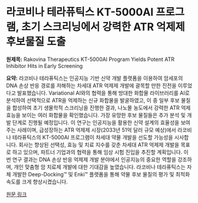 # 라코비나 테라퓨틱스 KT-5000AI 프로그램, 초기 스크리닝에서 강력한 ATR 억제제 후보물질 도출

**원제목:** Rakovina Therapeutics KT-5000AI Program Yields Potent ATR Inhibitor Hits in Early Screening

**요약:** 라코비나 테라퓨틱스는 인공지능 기반 신약 개발 플랫폼을 이용하여 암세포의 DNA 손상 반응 경로를 저해하는 차세대 ATR 억제제 개발에 괄목할 만한 진전을 이루었다고 발표했습니다.  Variational AI와의 협력을 통해 방대한 화합물 라이브러리를 AI로 분석하여 선택적으로 ATR을 억제하는 신규 화합물을 발굴하였고,  이 중 일부 후보 물질을 합성하여 초기 생물학적 스크리닝을 진행한 결과, 나노몰 농도에서 강력한 ATR 억제 효능을 보이는 여러 화합물을 확인했습니다.  가장 유망한 후보 물질들은 추가 분석 및 개발 단계로 진행될 예정입니다.  이 연구는 인공지능을 활용한 신약 설계의 효율성을 보여주는 사례이며,  급성장하는 ATR 억제제 시장(2033년 51억 달러 규모 예상)에서 라코비나 테라퓨틱스의 KT-5000AI 프로그램이 차세대 약물 개발을 선도할 가능성을 시사합니다.  회사는 향상된 선택성, 효능 및 치료 지수를 갖춘 차세대 ATR 억제제 개발을 목표로 하고 있으며,  파트너 기업과의 협력을 통해 임상 시험 진입을 추진할 계획입니다.  이번 연구 결과는 DNA 손상 반응 억제제 개발 분야에서 인공지능의 중요한 역할을 강조하며,  개인 맞춤형 암 치료제 개발에 대한 기대감을 높였습니다.  라코비나 테라퓨틱스는 자체 개발한 Deep-Docking™ 및 Enki™ 플랫폼을 통해  약물 후보 물질의 평가 및 최적화 속도를 크게 향상시켰습니다.

[원문 링크](https://www.theglobeandmail.com/investing/markets/markets-news/GlobeNewswire/33576749/rakovina-therapeutics-kt-5000ai-program-yields-potent-atr-inhibitor-hits-in-early-screening/)
